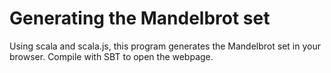 # Generating the Mandelbrot set

Using scala and scala.js, this program generates the Mandelbrot set in your browser. Compile with SBT to open the webpage.